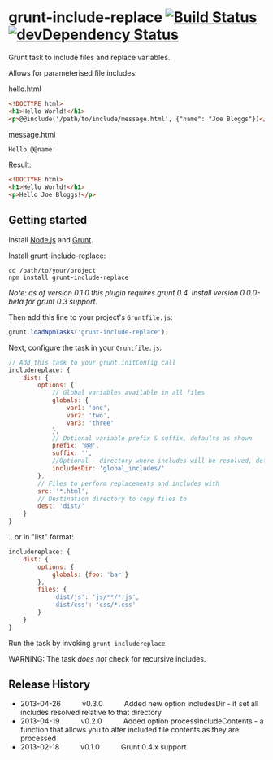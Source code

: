 grunt-include-replace [![Build Status](https://travis-ci.org/alanshaw/grunt-include-replace.png)](https://travis-ci.org/alanshaw/grunt-include-replace) [![devDependency Status](https://david-dm.org/alanshaw/grunt-include-replace/dev-status.png)](https://david-dm.org/alanshaw/grunt-include-replace#info=devDependencies)
=====================

Grunt task to include files and replace variables.

Allows for parameterised file includes:
 
hello.html

```html
<!DOCTYPE html>
<h1>Hello World!</h1>
<p>@@include('/path/to/include/message.html', {"name": "Joe Bloggs"})</p>
```

message.html

```html
Hello @@name!
```

Result:

```html
<!DOCTYPE html>
<h1>Hello World!</h1>
<p>Hello Joe Bloggs!</p>
```

Getting started
---------------

Install [Node.js](http://nodejs.org/) and [Grunt](http://gruntjs.com/).

Install grunt-include-replace:

	cd /path/to/your/project
	npm install grunt-include-replace

_Note: as of version 0.1.0 this plugin requires grunt 0.4. Install version 0.0.0-beta for grunt 0.3 support._

Then add this line to your project's `Gruntfile.js`:

```javascript
grunt.loadNpmTasks('grunt-include-replace');
```

Next, configure the task in your `Gruntfile.js`:

```javascript
// Add this task to your grunt.initConfig call
includereplace: {
	dist: {
		options: {
			// Global variables available in all files
			globals: {
				var1: 'one',
				var2: 'two',
				var3: 'three'
			},
			// Optional variable prefix & suffix, defaults as shown
			prefix: '@@',
			suffix: '',
			//Optional - directory where includes will be resolved, default relative to including file
			includesDir: 'global_includes/'
		},
		// Files to perform replacements and includes with
		src: '*.html',
		// Destination directory to copy files to
		dest: 'dist/'
	}
}
```

...or in "list" format:

```javascript
includereplace: {
	dist: {
		options: {
			globals: {foo: 'bar'}
		},
		files: {
			'dist/js': 'js/**/*.js',
			'dist/css': 'css/*.css'
		}
	}
}
```

Run the task by invoking `grunt includereplace`

WARNING: The task _does not_ check for recursive includes.

Release History
---------------

 * 2013-04-26   v0.3.0   Added new option includesDir - if set all includes resolved relative to that directory
 * 2013-04-19   v0.2.0   Added option processIncludeContents - a function that allows you to alter included file contents as they are processed
 * 2013-02-18   v0.1.0   Grunt 0.4.x support

